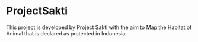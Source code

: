 # ProjectSakti

This project is developed by Project Sakti with the aim to Map the Habitat of Animal that is declared as protected in Indonesia.
